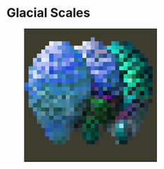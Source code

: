 # Glacial Scales

<figure><img src="../../../.gitbook/assets/image (53).png" alt=""><figcaption></figcaption></figure>
